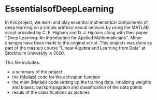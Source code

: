# EssentialsofDeepLearning
In this project, we learn and play essential mathematical components of deep learning on a simple artificial neural network by using the MATLAB script provided by C. F. Higham and D. J. Higham along with their paper ''Deep Learning: An Introduction for Applied Mathematicians''. Minor changes have been made to the original script.
This projects was done as part of the masters course "Linear Algebra and Learning from Data" at Stockholm University in 2020.

This file includes:
- a summary of the project
- the (Matlab) code for the activation function
- the main (Matlab) code setting up the training data, intializing weights and biases, backpropagation and classification of the data points
- resuls of the classifications as pictures
